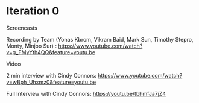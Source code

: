 # Iteration 0

Screencasts

Recording by Team (Yonas Kbrom, Vikram Baid, Mark Sun, Timothy Stepro, Monty, Minjoo Sur) : https://www.youtube.com/watch?v=g_FMyYth4QQ&feature=youtu.be



Video

2 min interview with Cindy Connors: https://www.youtube.com/watch?v=wBph_Uhxmz0&feature=youtu.be

Full Interview with Cindy Connors: https://youtu.be/tbhmfJa7jZ4

